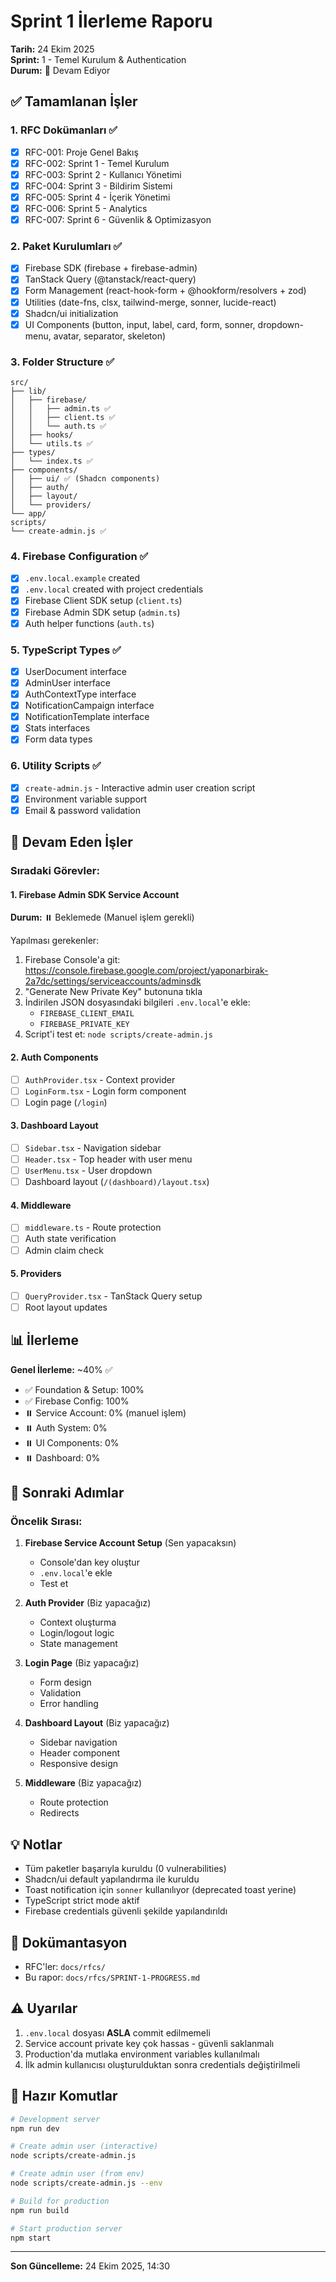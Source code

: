 # Sprint 1 İlerleme Raporu

**Tarih:** 24 Ekim 2025  
**Sprint:** 1 - Temel Kurulum & Authentication  
**Durum:** 🚧 Devam Ediyor

## ✅ Tamamlanan İşler

### 1. RFC Dokümanları ✅

- [x] RFC-001: Proje Genel Bakış
- [x] RFC-002: Sprint 1 - Temel Kurulum
- [x] RFC-003: Sprint 2 - Kullanıcı Yönetimi
- [x] RFC-004: Sprint 3 - Bildirim Sistemi
- [x] RFC-005: Sprint 4 - İçerik Yönetimi
- [x] RFC-006: Sprint 5 - Analytics
- [x] RFC-007: Sprint 6 - Güvenlik & Optimizasyon

### 2. Paket Kurulumları ✅

- [x] Firebase SDK (firebase + firebase-admin)
- [x] TanStack Query (@tanstack/react-query)
- [x] Form Management (react-hook-form + @hookform/resolvers + zod)
- [x] Utilities (date-fns, clsx, tailwind-merge, sonner, lucide-react)
- [x] Shadcn/ui initialization
- [x] UI Components (button, input, label, card, form, sonner, dropdown-menu, avatar, separator, skeleton)

### 3. Folder Structure ✅

```
src/
├── lib/
│   ├── firebase/
│   │   ├── admin.ts ✅
│   │   ├── client.ts ✅
│   │   └── auth.ts ✅
│   ├── hooks/
│   └── utils.ts ✅
├── types/
│   └── index.ts ✅
├── components/
│   ├── ui/ ✅ (Shadcn components)
│   ├── auth/
│   ├── layout/
│   └── providers/
└── app/
scripts/
└── create-admin.js ✅
```

### 4. Firebase Configuration ✅

- [x] `.env.local.example` created
- [x] `.env.local` created with project credentials
- [x] Firebase Client SDK setup (`client.ts`)
- [x] Firebase Admin SDK setup (`admin.ts`)
- [x] Auth helper functions (`auth.ts`)

### 5. TypeScript Types ✅

- [x] UserDocument interface
- [x] AdminUser interface
- [x] AuthContextType interface
- [x] NotificationCampaign interface
- [x] NotificationTemplate interface
- [x] Stats interfaces
- [x] Form data types

### 6. Utility Scripts ✅

- [x] `create-admin.js` - Interactive admin user creation script
- [x] Environment variable support
- [x] Email & password validation

## 🚧 Devam Eden İşler

### Sıradaki Görevler:

#### 1. Firebase Admin SDK Service Account

**Durum:** ⏸️ Beklemede (Manuel işlem gerekli)

Yapılması gerekenler:

1. Firebase Console'a git: https://console.firebase.google.com/project/yaponarbirak-2a7dc/settings/serviceaccounts/adminsdk
2. "Generate New Private Key" butonuna tıkla
3. İndirilen JSON dosyasındaki bilgileri `.env.local`'e ekle:
   - `FIREBASE_CLIENT_EMAIL`
   - `FIREBASE_PRIVATE_KEY`
4. Script'i test et: `node scripts/create-admin.js`

#### 2. Auth Components

- [ ] `AuthProvider.tsx` - Context provider
- [ ] `LoginForm.tsx` - Login form component
- [ ] Login page (`/login`)

#### 3. Dashboard Layout

- [ ] `Sidebar.tsx` - Navigation sidebar
- [ ] `Header.tsx` - Top header with user menu
- [ ] `UserMenu.tsx` - User dropdown
- [ ] Dashboard layout (`/(dashboard)/layout.tsx`)

#### 4. Middleware

- [ ] `middleware.ts` - Route protection
- [ ] Auth state verification
- [ ] Admin claim check

#### 5. Providers

- [ ] `QueryProvider.tsx` - TanStack Query setup
- [ ] Root layout updates

## 📊 İlerleme

**Genel İlerleme:** ~40% ✅

- ✅ Foundation & Setup: 100%
- ✅ Firebase Config: 100%
- ⏸️ Service Account: 0% (manuel işlem)
- ⏸️ Auth System: 0%
- ⏸️ UI Components: 0%
- ⏸️ Dashboard: 0%

## 🎯 Sonraki Adımlar

### Öncelik Sırası:

1. **Firebase Service Account Setup** (Sen yapacaksın)

   - Console'dan key oluştur
   - `.env.local`'e ekle
   - Test et

2. **Auth Provider** (Biz yapacağız)

   - Context oluşturma
   - Login/logout logic
   - State management

3. **Login Page** (Biz yapacağız)

   - Form design
   - Validation
   - Error handling

4. **Dashboard Layout** (Biz yapacağız)

   - Sidebar navigation
   - Header component
   - Responsive design

5. **Middleware** (Biz yapacağız)
   - Route protection
   - Redirects

## 💡 Notlar

- Tüm paketler başarıyla kuruldu (0 vulnerabilities)
- Shadcn/ui default yapılandırma ile kuruldu
- Toast notification için `sonner` kullanılıyor (deprecated toast yerine)
- TypeScript strict mode aktif
- Firebase credentials güvenli şekilde yapılandırıldı

## 📝 Dokümantasyon

- RFC'ler: `docs/rfcs/`
- Bu rapor: `docs/rfcs/SPRINT-1-PROGRESS.md`

## ⚠️ Uyarılar

1. `.env.local` dosyası **ASLA** commit edilmemeli
2. Service account private key çok hassas - güvenli saklanmalı
3. Production'da mutlaka environment variables kullanılmalı
4. İlk admin kullanıcısı oluşturulduktan sonra credentials değiştirilmeli

## 🚀 Hazır Komutlar

```bash
# Development server
npm run dev

# Create admin user (interactive)
node scripts/create-admin.js

# Create admin user (from env)
node scripts/create-admin.js --env

# Build for production
npm run build

# Start production server
npm start
```

---

**Son Güncelleme:** 24 Ekim 2025, 14:30

